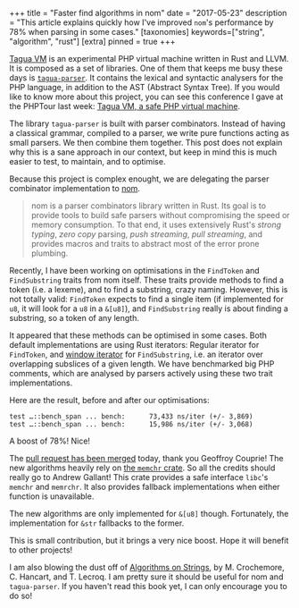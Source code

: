 +++
title = "Faster find algorithms in nom"
date = "2017-05-23"
description = "This article explains quickly how I've improved `nom`'s performance by 78% when parsing in some cases."
[taxonomies]
keywords=["string", "algorithm", "rust"]
[extra]
pinned = true
+++

[Tagua VM](https://github.com/tagua-vm/) is an experimental PHP virtual
machine written in Rust and LLVM. It is composed as a set of libraries.
One of them that keeps me busy these days is
[`tagua-parser`](https://github.com/tagua-vm/parser). It contains the
lexical and syntactic analysers for the PHP language, in addition to the
AST (Abstract Syntax Tree). If you would like to know more about this
project, you can see this conference I gave at the PHPTour last week:
[Tagua VM, a safe PHP virtual
machine](https://speakerdeck.com/hywan/tagua-vm-a-safe-php-virtual-machine).

The library `tagua-parser` is built with parser combinators. Instead of
having a classical grammar, compiled to a parser, we write pure
functions acting as small parsers. We then combine them together. This
post does not explain why this is a sane approach in our context, but
keep in mind this is much easier to test, to maintain, and to optimise.

Because this project is complex enought, we are delegating the parser
combinator implementation to [nom](https://github.com/Geal/nom/).

> nom is a parser combinators library written in Rust. Its goal is to
> provide tools to build safe parsers without compromising the speed or
> memory consumption. To that end, it uses extensively Rust's *strong
> typing*, *zero copy* parsing, *push streaming*, *pull streaming*, and
> provides macros and traits to abstract most of the error prone
> plumbing.

Recently, I have been working on optimisations in the `FindToken` and
`FindSubstring` traits from nom itself. These traits provide methods to
find a token (i.e. a lexeme), and to find a substring, crazy naming.
However, this is not totally valid: `FindToken` expects to find a single
item (if implemented for `u8`, it will look for a `u8` in a `&[u8]`),
and `FindSubstring` really is about finding a substring, so a token of
any length.

It appeared that these methods can be optimised in some cases. Both
default implementations are using Rust iterators: Regular iterator for
`FindToken`, and [window
iterator](https://doc.rust-lang.org/std/slice/struct.Windows.html) for
`FindSubstring`, i.e. an iterator over overlapping subslices of a given
length. We have benchmarked big PHP comments, which are analysed by
parsers actively using these two trait implementations.

Here are the result, before and after our optimisations:

```
test …::bench_span ... bench:      73,433 ns/iter (+/- 3,869)
test …::bench_span ... bench:      15,986 ns/iter (+/- 3,068)
```

A boost of 78%! Nice!

The [pull request has been merged](https://github.com/Geal/nom/pull/507)
today, thank you Geoffroy Couprie! The new algorithms heavily rely on
[the `memchr` crate](https://github.com/BurntSushi/rust-memchr). So all
the credits should really go to Andrew Gallant! This crate provides a
safe interface `libc`'s `memchr` and `memrchr`. It also provides
fallback implementations when either function is unavailable.

The new algorithms are only implemented for `&[u8]` though. Fortunately,
the implementation for `&str` fallbacks to the former.

This is small contribution, but it brings a very nice boost. Hope it
will benefit to other projects!

I am also blowing the dust off of [Algorithms on
Strings](https://www.amazon.com/Algorithms-Strings-Maxime-Crochemore/dp/0521848997),
by M. Crochemore, C. Hancart, and T. Lecroq. I am pretty sure it should
be useful for nom and `tagua-parser`. If you haven't read this book yet,
I can only encourage you to do so!
